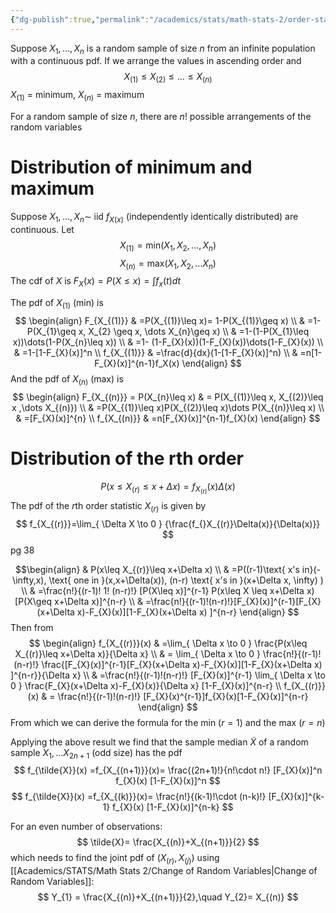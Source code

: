 ```yaml
---
{"dg-publish":true,"permalink":"/academics/stats/math-stats-2/order-statistics/","created":"2025-01-21T12:20:50.585-05:00","updated":"2025-07-07T17:32:42.490-04:00"}
---
```


Suppose $X_{1},\dots,X_{n}$ is a random sample of size $n$ from an infinite population with a continuous pdf. If we arrange the values in ascending order and 
$$
X_{(1)} \leq X_{(2)} \leq \dots \leq X_{(n)}
$$
$X_{(1)}$ = minimum, $X_{(n)}$ = maximum

For a random sample of size $n$, there are $n!$ possible arrangements of the random variables

# Distribution of minimum and maximum
Suppose $X_{1},\dots,X_{n}\sim$ iid $f_{X(x)}$ (independently identically distributed) are continuous. Let
$$
X_{(1)}=\text{min}(X_{1},X_{2},\dots,X_{n})
$$
$$
X_{(n)}=\text{max}(X_{1},X_{2},\dots X_{n})
$$
The cdf of $X$ is $F_{X}(x)=P(X\leq x)=\int f_{x}(t)dt$

The pdf of $X_{(1)}$ (min) is
$$
\begin{align}
F_{X_{(1)}} & =P(X_{(1)}\leq x)= 1-P(X_{(1)}\geq x) \\
 & =1-P(X_{1}\geq x, X_{2} \geq x, \dots X_{n}\geq x) \\
 & =1-(1-P(X_{1}\leq x))\dots(1-P(X_{n}\leq x)) \\
 & =1- (1-F_{X}(x))(1-F_{X}(x))\dots(1-F_{X}(x)) \\
 & =1-[1-F_{X}(x)]^n \\
f_{X_{(1)}} & =\frac{d}{dx}(1-[1-F_{X}(x)]^n) \\
 & =n[1-F_{X}(x)]^{n-1}f_X(x)
\end{align}
$$
And the pdf of $X_{(n)}$ (max) is
$$
\begin{align}
F_{X_{(n)}} = P(X_{n}\leq x) & = P(X_{(1)}\leq x, X_{(2)}\leq x ,\dots X_{(n)}) \\
 & =P(X_{(1)}\leq x)P(X_{(2)}\leq x)\dots P(X_{(n)}\leq x) \\
 & =[F_{X}(x)]^{n} \\
f_{X_{(n)}} & =n[F_{X}(x)]^{n-1}f_{X}(x)
\end{align}
$$
# Distribution of the rth order

$$
P(x\leq X_{(r)}\leq x+ \Delta x)=f_{X_{(r)}}(x)\Delta(x)
$$
The pdf of the $r$th order statistic $X_{(r)}$ is given by
$$
f_{X_{(r)}}=\lim_{ \Delta X \to 0 } {\frac{f_{}X_{(r)}\Delta(x)}{\Delta(x)}}
$$
pg 38

$$\begin{align}
 & P(x\leq X_{(r)}\leq x+\Delta x) \\
 & =P((r-1)\text{ x's in}(-\infty,x), \text{ one in }(x,x+\Delta(x)), (n-r) \text{ x's in }(x+\Delta x, \infty) ) \\
 & =\frac{n!}{(r-1)! 1! (n-r)!} [P(X\leq x)]^{r-1} P(x\leq X \leq x+\Delta x)[P(X\geq x+\Delta x)]^{n-r} \\
 & =\frac{n!}{(r-1)!(n-r)!}[F_{X}(x)]^{r-1}[F_{X}(x+\Delta x)-F_{X}(x)][1-F_{X}(x+\Delta x) ]^{n-r}
\end{align}
$$
Then from 
$$
\begin{align}
f_{X_{(r)}}(x) & =\lim_{ \Delta x \to 0 } \frac{P(x\leq X_{(r)}\leq x+\Delta x)}{\Delta x}  \\
 & = \lim_{ \Delta x \to 0 } \frac{n!}{(r-1)!(n-r)!} \frac{[F_{X}(x)]^{r-1}[F_{X}(x+\Delta x)-F_{X}(x)][1-F_{X}(x+\Delta x) ]^{n-r}}{\Delta x} \\
 & =\frac{n!}{(r-1)!(n-r)!} [F_{X}(x)]^{r-1} \lim_{ \Delta x \to 0 } \frac{F_{X}(x+\Delta x)-F_{X}(x)}{\Delta x} [1-F_{X}(x)]^{n-r} \\
 f_{X_{(r)}}(x) & = \frac{n!}{(r-1)!(n-r)!} [F_{X}(x)^{r-1}]f_{X}(x)[1-F_{X}(x)]^{n-r}
\end{align}
$$
From which we can derive the formula for the min $(r=1)$ and the max $(r=n)$

Applying the above result we find that the sample median $\tilde{X}$ of a random sample $X_{1},\dots X_{2n+1}$ (odd size) has the pdf
$$
f_{\tilde{X}}(x) =f_{X_{(n+1)}}(x)= \frac{(2n+1)!}{n!\cdot n!} [F_{X}(x)]^n f_{X}(x) [1-F_{X}(x)]^n
$$
$$
f_{\tilde{X}}(x) =f_{X_{(k)}}(x)= \frac{n!}{(k-1)!\cdot (n-k)!} [F_{X}(x)]^{k-1} f_{X}(x) [1-F_{X}(x)]^{n-k}
$$

For an even number of observations:
$$
\tilde{X}= \frac{X_{(n)}+X_{(n+1)}}{2}
$$
which needs to find the joint pdf of $(X_{(r)},X_{(j)})$ using [[Academics/STATS/Math Stats 2/Change of Random Variables\|Change of Random Variables]]:
$$
Y_{1} = \frac{X_{(n)}+X_{(n+1)}}{2},\quad Y_{2}= X_{(n)}
$$

